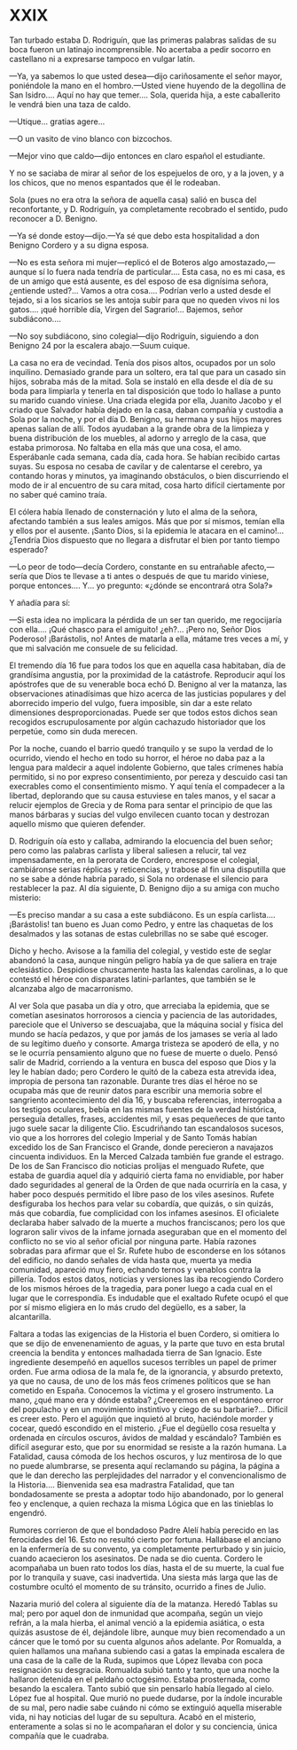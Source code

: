 # XXIX

Tan turbado estaba D. Rodriguín, que las primeras palabras salidas de su boca
fueron un latinajo incomprensible. No acertaba a pedir socorro en castellano ni
a expresarse tampoco en vulgar latín.

—Ya, ya sabemos lo que usted desea—dijo cariñosamente el señor mayor,
poniéndole la mano en el hombro.—Usted viene huyendo de la degollina de San
Isidro.... Aquí no hay que temer.... Sola, querida hija, a este caballerito le
vendrá bien una taza de caldo.

—Utique... gratias agere...

—O un vasito de vino blanco con bizcochos.

—Mejor vino que caldo—dijo entonces en claro español el estudiante.

Y no se saciaba de mirar al señor de los espejuelos de oro, y a la joven,
y a los chicos, que no menos espantados que él le rodeaban.

Sola (pues no era otra la señora de aquella casa) salió en busca del
reconfortante, y D. Rodriguín, ya completamente recobrado el sentido, pudo
reconocer a D. Benigno.

—Ya sé donde estoy—dijo.—Ya sé que debo esta hospitalidad a don Benigno
Cordero y a su digna esposa.

—No es esta señora mi mujer—replicó el de Boteros algo amostazado,—aunque sí
lo fuera nada tendría de particular.... Esta casa, no es mi casa, es de un
amigo que está ausente, es del esposo de esa dignísima señora, ¿entiende
usted?... Vamos a otra cosa.... Podrían verlo a usted desde el tejado, si a los
sicarios se les antoja subir para que no queden vivos ni los gatos.... ¡qué
horrible día, Virgen del Sagrario!... Bajemos, señor subdiácono....

—No soy subdiácono, sino colegial—dijo Rodriguín, siguiendo a don Benigno 24
por la escalera abajo.—Suum cuique.

La casa no era de vecindad. Tenía dos pisos altos, ocupados por un solo
inquilino. Demasiado grande para un soltero, era tal que para un casado sin
hijos, sobraba más de la mitad. Sola se instaló en ella desde el día de su boda
para limpiarla y tenerla en tal disposición que todo lo hallase a punto su
marido cuando viniese. Una criada elegida por ella, Juanito Jacobo y el criado
que Salvador había dejado en la casa, daban compañía y custodia a Sola por la
noche, y por el día D. Benigno, su hermana y sus hijos mayores apenas salían de
allí. Todos ayudaban a la grande obra de la limpieza y buena distribución de
los muebles, al adorno y arreglo de la casa, que estaba primorosa. No faltaba
en ella más que una cosa, el amo. Esperábanle cada semana, cada día, cada hora.
Se habían recibido cartas suyas. Su esposa no cesaba de cavilar y de calentarse
el cerebro, ya contando horas y minutos, ya imaginando obstáculos, o bien
discurriendo el modo de ir al encuentro de su cara mitad, cosa harto difícil
ciertamente por no saber qué camino traía.

El cólera había llenado de consternación y luto el alma de la señora, afectando
también a sus leales amigos. Más que por sí mismos, temían ella y ellos por el
ausente. ¡Santo Dios, si la epidemia le atacara en el camino!... ¿Tendría Dios
dispuesto que no llegara a disfrutar el bien por tanto tiempo esperado?

—Lo peor de todo—decía Cordero, constante en su entrañable afecto,—sería que
Dios te llevase a ti antes o después de que tu marido viniese, porque
entonces.... Y... yo pregunto: «¿dónde se encontrará otra Sola?»

Y añadía para sí:

—Si esta idea no implicara la pérdida de un ser tan querido, me regocijaría con
ella.... ¡Qué chasco para el amiguito! ¿eh?... ¡Pero no, Señor Dios Poderoso!
¡Barástolis, no! Antes de matarla a ella, mátame tres veces a mí, y que mi
salvación me consuele de su felicidad.

El tremendo día 16 fue para todos los que en aquella casa habitaban, día de
grandísima angustia, por la proximidad de la catástrofe. Reproducir aquí los
apóstrofes que de su venerable boca echó D. Benigno al ver la matanza, las
observaciones atinadísimas que hizo acerca de las justicias populares y del
aborrecido imperio del vulgo, fuera imposible, sin dar a este relato
dimensiones desproporcionadas. Puede ser que todos estos dichos sean recogidos
escrupulosamente por algún cachazudo historiador que los perpetúe, como sin
duda merecen.

Por la noche, cuando el barrio quedó tranquilo y se supo la verdad de lo
ocurrido, viendo el hecho en todo su horror, el héroe no daba paz a la lengua
para maldecir a aquel indolente Gobierno, que tales crímenes había permitido,
si no por expreso consentimiento, por pereza y descuido casi tan execrables
como el consentimiento mismo. Y aquí tenía el compadecer a la libertad,
deplorando que su causa estuviese en tales manos, y el sacar a relucir ejemplos
de Grecia y de Roma para sentar el principio de que las manos bárbaras y sucias
del vulgo envilecen cuanto tocan y destrozan aquello mismo que quieren
defender.

D. Rodriguín oía esto y callaba, admirando la elocuencia del buen señor; pero
como las palabras carlista y liberal saliesen a relucir, tal vez
impensadamente, en la perorata de Cordero, encrespose el colegial, cambiáronse
serias réplicas y reticencias, y trabose al fin una disputilla que no se sabe
a dónde habría parado, si Sola no ordenase el silencio para restablecer la paz.
Al día siguiente, D. Benigno dijo a su amiga con mucho misterio:

—Es preciso mandar a su casa a este subdiácono. Es un espía carlista....
¡Barástolis! tan bueno es Juan como Pedro, y entre las chaquetas de los
desalmados y las sotanas de estas culebrillas no se sabe qué escoger.

Dicho y hecho. Avisose a la familia del colegial, y vestido este de seglar
abandonó la casa, aunque ningún peligro había ya de que saliera en traje
eclesiástico. Despidiose chuscamente hasta las kalendas carolinas, a lo que
contestó el héroe con disparates latini-parlantes, que también se le alcanzaba
algo de macarronismo.

Al ver Sola que pasaba un día y otro, que arreciaba la epidemia, que se
cometían asesinatos horrorosos a ciencia y paciencia de las autoridades,
pareciole que el Universo se descuajaba, que la máquina social y física del
mundo se hacía pedazos, y que por jamás de los jamases se vería al lado de su
legítimo dueño y consorte. Amarga tristeza se apoderó de ella, y no se le
ocurría pensamiento alguno que no fuese de muerte o duelo. Pensó salir de
Madrid, corriendo a la ventura en busca del esposo que Dios y la ley le habían
dado; pero Cordero le quitó de la cabeza esta atrevida idea, impropia de
persona tan razonable. Durante tres días el héroe no se ocupaba más que de
reunir datos para escribir una memoria sobre el sangriento acontecimiento del
día 16, y buscaba referencias, interrogaba a los testigos oculares, bebía en
las mismas fuentes de la verdad histórica, perseguía detalles, frases,
accidentes mil, y esas pequeñeces de que tanto jugo suele sacar la diligente
Clio. Escudriñando tan escandalosos sucesos, vio que a los horrores del colegio
Imperial y de Santo Tomás habían excedido los de San Francisco el Grande, donde
perecieron a navajazos cincuenta individuos. En la Merced Calzada también fue
grande el estrago. De los de San Francisco dio noticias prolijas el menguado
Rufete, que estaba de guardia aquel día y adquirió cierta fama no envidiable,
por haber dado seguridades al general de la Orden de que nada ocurriría en la
casa, y haber poco después permitido el libre paso de los viles asesinos.
Rufete desfiguraba los hechos para velar su cobardía, que quizás, o sin quizás,
más que cobardía, fue complicidad con los infames asesinos. El oficialete
declaraba haber salvado de la muerte a muchos franciscanos; pero los que
lograron salir vivos de la infame jornada aseguraban que en el momento del
conflicto no se vio al señor oficial por ninguna parte. Había razones sobradas
para afirmar que el Sr. Rufete hubo de esconderse en los sótanos del edificio,
no dando señales de vida hasta que, muerta ya media comunidad, apareció muy
fiero, echando ternos y venablos contra la pillería. Todos estos datos,
noticias y versiones las iba recogiendo Cordero de los mismos héroes de la
tragedia, para poner luego a cada cual en el lugar que le correspondía. Es
indudable que el exaltado Rufete ocupó el que por sí mismo eligiera en lo más
crudo del degüello, es a saber, la alcantarilla.

Faltara a todas las exigencias de la Historia el buen Cordero, si omitiera lo
que se dijo de envenenamiento de aguas, y la parte que tuvo en esta brutal
creencia la bendita y entonces malhadada tierra de San Ignacio. Este
ingrediente desempeñó en aquellos sucesos terribles un papel de primer orden.
Fue arma odiosa de la mala fe, de la ignorancia, y absurdo pretexto, ya que no
causa, de uno de los más feos crímenes políticos que se han cometido en España.
Conocemos la víctima y el grosero instrumento. La mano, ¿qué mano era y dónde
estaba? ¿Creeremos en el espontáneo error del populacho y en un movimiento
instintivo y ciego de su barbarie?... Difícil es creer esto. Pero el aguijón
que inquietó al bruto, haciéndole morder y cocear, quedó escondido en el
misterio. ¿Fue el degüello cosa resuelta y ordenada en círculos oscuros, ávidos
de maldad y escándalo? También es difícil asegurar esto, que por su enormidad
se resiste a la razón humana. La Fatalidad, causa cómoda de los hechos oscuros,
y luz mentirosa de lo que no puede alumbrarse, se presenta aquí reclamando su
página, la página a que le dan derecho las perplejidades del narrador y el
convencionalismo de la Historia.... Bienvenida sea esa madrastra Fatalidad, que
tan bondadosamente se presta a adoptar todo hijo abandonado, por lo general feo
y enclenque, a quien rechaza la misma Lógica que en las tinieblas lo engendró.

Rumores corrieron de que el bondadoso Padre Alelí había perecido en las
ferocidades del 16. Esto no resultó cierto por fortuna. Hallábase el anciano en
la enfermería de su convento, ya completamente perturbado y sin juicio, cuando
acaecieron los asesinatos. De nada se dio cuenta. Cordero le acompañaba un buen
rato todos los días, hasta el de su muerte, la cual fue por lo tranquila
y suave, casi inadvertida. Una siesta más larga que las de costumbre ocultó el
momento de su tránsito, ocurrido a fines de Julio.

Nazaria murió del colera al siguiente día de la matanza. Heredó Tablas su mal;
pero por aquel don de inmunidad que acompaña, según un viejo refrán, a la mala
hierba, el animal venció a la epidemia asiática, o esta quizás asustose de él,
dejándole libre, aunque muy bien recomendado a un cáncer que le tomó por su
cuenta algunos años adelante. Por Romualda, a quien hallamos una mañana
subiendo casi a gatas la empinada escalera de una casa de la calle de la Ruda,
supimos que López llevaba con poca resignación su desgracia. Romualda subió
tanto y tanto, que una noche la hallaron detenida en el peldaño octogésimo.
Estaba prosternada, como besando la escalera. Tanto subió que sin pensarlo
había llegado al cielo. López fue al hospital. Que murió no puede dudarse, por
la índole incurable de su mal, pero nadie sabe cuándo ni cómo se extinguió
aquella miserable vida, ni hay noticias del lugar de su sepultura. Acabó en el
misterio, enteramente a solas si no le acompañaran el dolor y su conciencia,
única compañía que le cuadraba.
